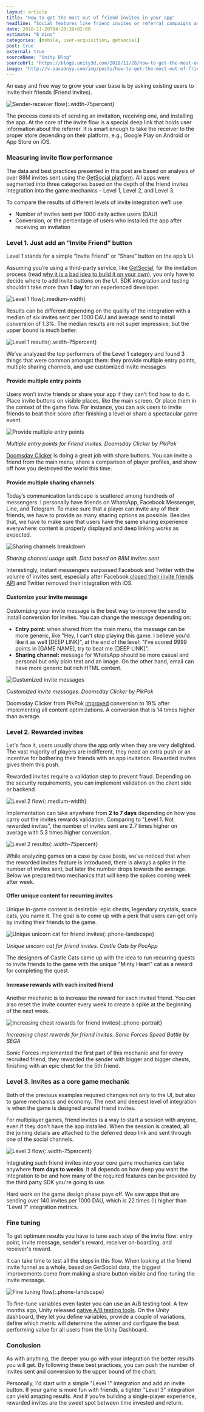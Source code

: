 ```yaml
---
layout: article
title: "How to get the most out of friend invites in your app"
headline: "Social features like friend invites or referral campaigns are one of the most overlooked game mechanics. Common questions: how much time does it take to implement them, and what results can you expect? In this post, we’ll shed some light on the implementation process, best practices, and metrics to evaluate your results."
date: 2018-11-28T04:20:38+02:00
estimate: "8 mins"
categories: [mobile, user-acquisition, getsocial]
post: true
external: true
sourceName: "Unity Blog"
sourceUrl: "https://blogs.unity3d.com/2018/11/28/how-to-get-the-most-out-of-friend-invites-in-your-app"
image: "http://v.zasadnyy.com/img/posts/how-to-get-the-most-out-of-friend-invites-in-your-app/hero.png"
---
```


An easy and free way to grow your user base is by asking existing users to invite their friends (Friend invites).

![Sender-receiver flow](/img/posts/how-to-get-the-most-out-of-friend-invites-in-your-app/sender-receiver-invite-flow.png){:.width-75percent}

The process consists of sending an invitation, receiving one, and installing the app. At the core of the invite flow is a special deep link that holds user information about the referrer. It is smart enough to take the receiver to the proper store depending on their platform, e.g., Google Play on Android or App Store on iOS.

### Measuring invite flow performance

The data and best practices presented in this post are based on analysis of over 88M invites sent using the [GetSocial platform](https://www.getsocial.im/?utm_source=unity&utm_campaign=unity-blog&utm_content=get-the-most-out-si). All apps were segmented into three categories based on the depth of the friend invites integration into the game mechanics – Level 1, Level 2, and Level 3.

To compare the results of different levels of invite integration we’ll use:

- Number of invites sent per 1000 daily active users (DAU)
- Conversion, or the percentage of users who installed the app after receiving an invitation


### Level 1. Just add an “Invite Friend” button

Level 1 stands for a simple “Invite Friend” or “Share” button on the app’s UI.

Assuming you’re using a third-party service, like [GetSocial](https://assetstore.unity.com/packages/tools/integration/getsocial-social-features-for-user-acquisition-engagement-and-re-123383), for the invitation process (read [why it is a bad idea to build it on your own](https://www.getsocial.im/evaluate-build-buy-mobilegrowthstack/?utm_source=unity&utm_campaign=unity-blog&utm_content=get-the-most-out-si)), you only have to decide where to add invite buttons on the UI. SDK integration and testing shouldn’t take more than **1 day** for an experienced developer.

![Level 1 flow](/img/posts/how-to-get-the-most-out-of-friend-invites-in-your-app/just-add-invite-button-flow.png){:.medium-width}

Results can be different depending on the quality of the integration with a median of six invites sent per 1000 DAU and average send to install conversion of 1.3%. The median results are not super impressive, but the upper bound is much better.

![Level 1 results](/img/posts/how-to-get-the-most-out-of-friend-invites-in-your-app/level-1-results.png){:.width-75percent}

We’ve analyzed the top performers of the Level 1 category and found 3 things that were common amongst them: they provide multiple entry points, multiple sharing channels, and use customized invite messages

#### Provide multiple entry points

Users won’t invite friends or share your app if they can’t find how to do it. Place invite buttons on visible places, like the main screen. Or place them in the context of the game flow. For instance, you can ask users to invite friends to beat their score after finishing a level or share a spectacular game event.

![Provide multiple entry points](/img/posts/how-to-get-the-most-out-of-friend-invites-in-your-app/multiple-entry-points.png)

*Multiple entry points for Friend Invites. Doomsday Clicker by PikPok*

[Doomsday Clicker](https://www.getsocial.im/case-study/pikpok/?utm_source=unity&utm_campaign=unity-blog&utm_content=get-the-most-out-si) is doing a great job with share buttons. You can invite a friend from the main menu, share a comparison of player profiles, and show off how you destroyed the world this time.

#### Provide multiple sharing channels

Today’s communication landscape is scattered among hundreds of messengers. I personally have friends on WhatsApp, Facebook Messenger, Line, and Telegram. To make sure that a player can invite any of their friends, we have to provide as many sharing options as possible. Besides that, we have to make sure that users have the same sharing experience everywhere: content is properly displayed and deep linking works as expected.

![Sharing channels breakdown](/img/posts/how-to-get-the-most-out-of-friend-invites-in-your-app/sharing-channels-breakdown.png)

*Sharing channel usage split. Data based on 88M invites sent*

Interestingly, instant messengers surpassed Facebook and Twitter with the volume of invites sent, especially after Facebook [closed their invite friends API](https://blog.getsocial.im/deprecation-of-face?utm_source=unity&utm_campaign=unity-blog&utm_content=get-the-most-out-sibook-invitable-friends-graph-api-and-its-impact-on-organic-growth/) and Twitter removed their integration with iOS.

#### Customize your invite message

Customizing your invite message is the best way to improve the send to install conversion for invites. You can change the message depending on:

- **Entry point**: when shared from the main menu, the message can be more generic, like "Hey, I can't stop playing this game. I believe you'd like it as well [DEEP LINK]", at the end of the level: "I've scored 9999 points in [GAME NAME], try to beat me [DEEP LINK]".
- **Sharing channel:** message for WhatsApp should be more casual and personal but only plain text and an image. On the other hand, email can have more generic but rich HTML content.

![Customized invite messages](/img/posts/how-to-get-the-most-out-of-friend-invites-in-your-app/customize-invite-message.png)

*Customized invite messages. Doomsday Clicker by PikPok*

Doomsday Clicker from PikPok [improved](https://www.getsocial.im/case-study/pikpok/?utm_source=unity&utm_campaign=unity-blog&utm_content=get-the-most-out-si) conversion to 19% after implementing all content optimizations. A conversion that is 14 times higher than average.


### Level 2. Rewarded invites

Let's face it, users usually share the app only when they are very delighted. The vast majority of players are indifferent, they need an extra push or an incentive for bothering their friends with an app invitation. Rewarded invites gives them this push.

Rewarded invites require a validation step to prevent fraud. Depending on the security requirements, you can implement validation on the client side or backend.

![Level 2 flow](/img/posts/how-to-get-the-most-out-of-friend-invites-in-your-app/level-2-flow.png){:.medium-width}

Implementation can take anywhere from **2 to 7 days** depending on how you carry out the invites rewards validation. Comparing to "Level 1. Not rewarded invites", the number of invites sent are 2.7 times higher on average with 5.3 times higher conversion.

![Level 2 results](/img/posts/how-to-get-the-most-out-of-friend-invites-in-your-app/level-2-results.png){:.width-75percent}

While analyzing games on a case by case basis, we've noticed that when the rewarded invites feature is introduced, there is always a spike in the number of invites sent, but later the number drops towards the average. Below we prepared two mechanics that will keep the spikes coming week after week.


#### Offer unique content for recurring invites

Unique in-game content is desirable: epic chests, legendary crystals, space cats, you name it. The goal is to come up with a perk that users can get only by inviting their friends to the game.

![Unique unicorn cat for friend invites](/img/posts/how-to-get-the-most-out-of-friend-invites-in-your-app/recurring-events.png){:.phone-landscape}

*Unique unicorn cat for friend invites. Castle Cats by PocApp*

The designers of Castle Cats came up with the idea to run recurring quests to invite friends to the game with the unique "Minty Heart" cat as a reward for completing the quest.


#### Increase rewards with each invited friend

Another mechanic is to increase the reward for each invited friend. You can also reset the invite counter every week to create a spike at the beginning of the next week.

![Increasing chest rewards for friend invites](/img/posts/how-to-get-the-most-out-of-friend-invites-in-your-app/increase-rewards.png){:.phone-portrait}

*Increasing chest rewards for friend invites. Sonic Forces Speed Battle by SEGA*

Sonic Forces implemented the first part of this mechanic and for every recruited friend, they rewarded the sender with bigger and bigger chests, finishing with an epic chest for the 5th friend.


### Level 3. Invites as a core game mechanic

Both of the previous examples required changes not only to the UI, but also to game mechanics and economy. The next and deepest level of integration is when the game is designed around friend invites.

For multiplayer games, friend invites is a way to start a session with anyone, even if they don't have the app installed. When the session is created, all the joining details are attached to the deferred deep link and sent through one of the social channels.

![Level 3 flow](/img/posts/how-to-get-the-most-out-of-friend-invites-in-your-app/level-3-flow.png){:.width-75percent}

Integrating such friend invites into your core game mechanics can take anywhere **from days to weeks**. It all depends on how deep you want the integration to be and how many of the required features can be provided by the third party SDK you're going to use.

Hard work on the game design phase pays off. We saw apps that are sending over 140 invites per 1000 DAU, which is 22 times (!) higher than "Level 1" integration metrics.


### Fine tuning

To get optimum results you have to tune each step of the invite flow: entry point, invite message, sender's reward, receiver on-boarding, and receiver's reward.

It can take time to test all the steps in this flow. When looking at the friend invite funnel as a whole, based on GetSocial data, the biggest improvements come from making a share button visible and fine-tuning the invite message.

![Fine tuning flow](/img/posts/how-to-get-the-most-out-of-friend-invites-in-your-app/fine-tunin-flow.png){:.phone-landscape}

To fine-tune variables even faster you can use an A/B testing tool. A few months ago, Unity released [native A/B testing tools](https://docs.unity3d.com/Manual/UnityAnalyticsABTesting.html). On the Unity dashboard, they let you define variables, provide a couple of variations, define which metric will determine the winner and configure the best performing value for all users from the Unity Dashboard.


### Conclusion

As with anything, the deeper you go with your integration the better results you will get. By following these best practices, you can push the number of invites sent and conversion to the upper bound of the chart.

Personally, I'd start with a simple "Level 1" integration and add an invite button. If your game is more fun with friends, a tighter "Level 3" integration can yield amazing results. And if you're building a single-player experience, rewarded invites are the sweet spot between time invested and return.

